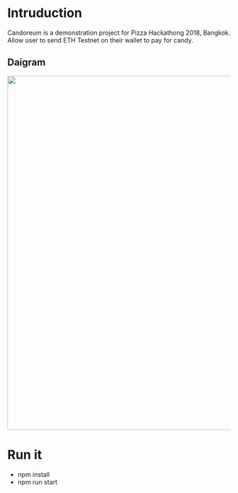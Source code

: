 # Intruduction
Candoreum is a demonstration project for Pizza Hackathong 2018, Bangkok.
Allow user to send ETH Testnet on their wallet to pay for candy.

## Daigram
<p align="center">
  <a href="#" target="_blank">
    <img width="800px" src="https://raw.githubusercontent.com/pizzahackathon/candoreum/master/Diagram.png">
  </a>
</p>

# Run it
- npm install
- npm run start
